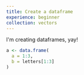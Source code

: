 ```yaml
---
title: Create a dataframe
experience: beginner
collection: vectors
---
```


I'm creating dataframes, yay!

```r
a <- data.frame(
  a = 1:3,
  b = letters[1:3]
)
```